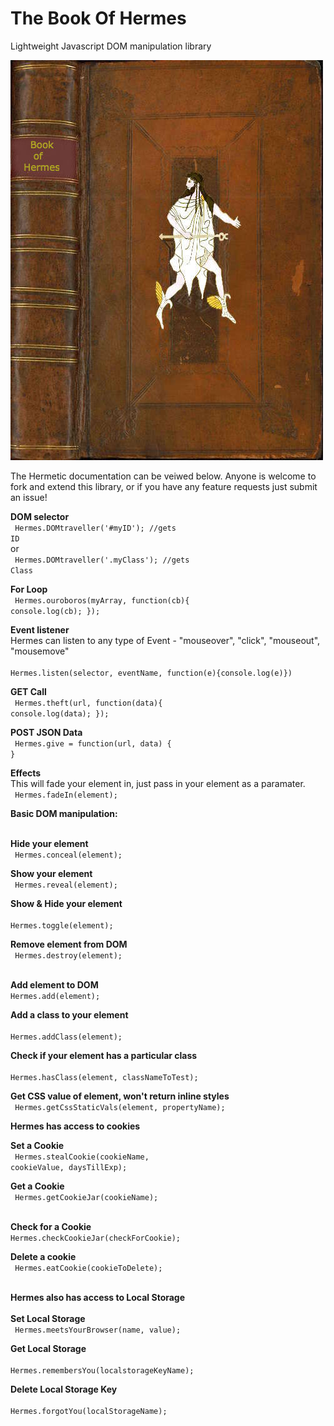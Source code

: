 # The Book Of Hermes
Lightweight Javascript DOM manipulation library

<img src='https://raw.githubusercontent.com/nousacademy/TheBookOfHermes/master/CorpusHermeticum/bookcover.jpg'>

The Hermetic documentation can be veiwed below. Anyone is welcome to fork and extend this library, or if you have any feature requests just submit an issue!

<b>DOM selector </b>
<br>
<code>
Hermes.DOMtraveller('#myID'); //gets ID
</code> 
<br> 
       or
<br>
<code>
Hermes.DOMtraveller('.myClass'); //gets Class
</code>
<br>

<b>For Loop</b>
<br>
<code>
Hermes.ouroboros(myArray, function(cb){
	console.log(cb);
});
</code>
<br>

<b>Event listener</b>
<br>
Hermes can listen to any type of Event - "mouseover", "click", "mouseout", "mousemove"
<br>
<code>
Hermes.listen(selector, eventName, function(e){console.log(e)})
</code>
<br>

<b>GET Call</b>
<br>
<code>
Hermes.theft(url, function(data){
	console.log(data);
});
</code>
<br>

<b>POST JSON Data</b>
<br>
<code>
Hermes.give = function(url, data) {   }
</code>
<br>

<b>Effects</b>
<br>
This will fade your element in, just pass in your element as a paramater.
<br>
<code>
Hermes.fadeIn(element);
</code>
<br>

<b>Basic DOM manipulation:</b>
<br>
<br>

<b>Hide your element</b>
<br>
<code>
Hermes.conceal(element);
</code>
<br>

<b>Show your element</b>
<br>
<code>
Hermes.reveal(element);
</code>
<br>

<b>Show & Hide your element</b>
<br>
<code>
Hermes.toggle(element);
</code>
<br>

<b>Remove element from DOM</b>
<br>
<code>
Hermes.destroy(element);
</code>
<br>

<b>Add element to DOM</b>
<br>
<code>Hermes.add(element);</code>
<br>

<b>Add a class to your element</b>
<br>
<code>
Hermes.addClass(element);
</code>
<br>

<b>Check if your element has a particular class</b>
<br>
<code>
Hermes.hasClass(element, classNameToTest);
</code>
<br>

<b>Get CSS value of element, won't return inline styles</b>
<br>
<code>
Hermes.getCssStaticVals(element, propertyName);
</code>
<br>

<b>Hermes has access to cookies</b>
<br>


<b>Set a Cookie</b>
<br>
<code>
Hermes.stealCookie(cookieName, cookieValue, daysTillExp);
</code>
<br>

<b>Get a Cookie</b>
<br>
<code>
Hermes.getCookieJar(cookieName);
</code>
<br>

<b>Check for a Cookie</b>
<br>
<code>Hermes.checkCookieJar(checkForCookie);</code>
<br>

<b>Delete a cookie</b>
<br>
<code>
Hermes.eatCookie(cookieToDelete);
</code>
<br>

<b>Hermes also has access to Local Storage</b>
<br>
<br>
<b>Set Local Storage</b>
<br>
<code>
Hermes.meetsYourBrowser(name, value);
</code>
<br>

<b>Get Local Storage</b>
<br>
<code>
Hermes.remembersYou(localstorageKeyName);
</code>
<br>

<b>Delete Local Storage Key</b>
<br>
<code>
Hermes.forgotYou(localStorageName);
</code>





